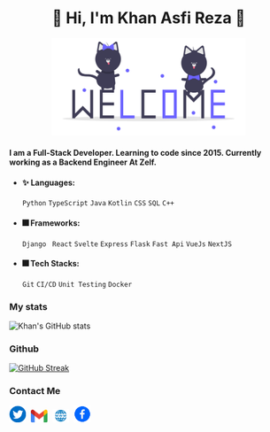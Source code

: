 <div align="center">
    <h1> 👋 Hi, I'm Khan Asfi Reza 👋 </h1> 
    <img src="./welcome.gif" alt="drawing" width="350"/>
</div>    


#### I am a Full-Stack Developer. Learning to code since 2015. Currently working as a Backend Engineer At Zelf.

- #### ✨ Languages: 
    ` Python `  ` TypeScript `  ` Java `  ` Kotlin `  ` CSS `  ` SQL ` `C++`
- #### 🎆 Frameworks: 
   ` Django `  ` React`  ` Svelte `  ` Express `  ` Flask `  ` Fast Api `  ` VueJs ` ` NextJS `
- #### 🎆 Tech Stacks:   
   ` Git `  ` CI/CD `  ` Unit Testing ` ` Docker ` 


### My stats
![Khan's GitHub stats](https://github-readme-stats.vercel.app/api?username=khan-asfi-reza&show_icons=true&theme=radical)

 
### Github

[![GitHub Streak](http://github-readme-streak-stats.herokuapp.com?user=khan-asfi-reza&theme=dark&date_format=j%20M%5B%20Y%5D)](https://git.io/streak-stats)


### Contact Me
<a style="margin-right:5px;" href="https://www.twitter.com/KhanAsfiReza"><img src="./twitter.png" alt="drawing" width="30"/></a>
<a style="margin-right:5px;" href="mailto:khanasfireza10@gmail.com"><img src="./mail.png" alt="drawing" width="30"/></a>
<a style="margin-right:5px;" href="https://www.khanasfireza.dev"><img src="./web.png" alt="drawing" width="30"/></a>
<a style="margin-right:5px;" href="https://www.facebook.com/khanasfirezapranto10"><img src="./fab.png" alt="drawing" width="30"/></a>
<!---
khan-asfi-reza/khan-asfi-reza is a ✨ special ✨ repository because its `README.md` (this file) appears on your GitHub profile.
You can click the Preview link to take a look at your changes.
--->
